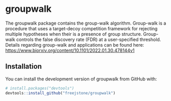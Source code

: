 
<!-- README.md is generated from README.Rmd. Please edit that file -->

# groupwalk

The groupwalk package contains the group-walk algorithm. Group-walk is a
procedure that uses a target-decoy competition framework for rejecting
multiple hypotheses when their is a presence of group structure.
Group-walk controls the false discovery rate (FDR) at a user-specified
threshold. Details regarding group-walk and applications can be found
here: <https://www.biorxiv.org/content/10.1101/2022.01.30.478144v1>

## Installation

You can install the development version of groupwalk from GitHub with:

``` r
# install.packages("devtools")
devtools::install_github("freejstone/groupwalk")
```
